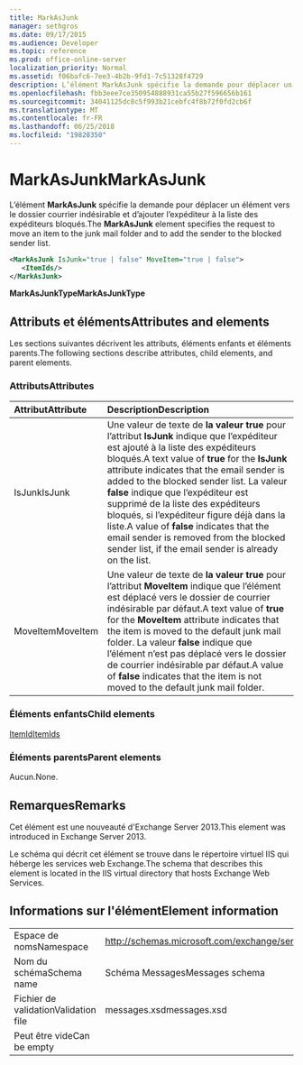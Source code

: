 ```yaml
---
title: MarkAsJunk
manager: sethgros
ms.date: 09/17/2015
ms.audience: Developer
ms.topic: reference
ms.prod: office-online-server
localization_priority: Normal
ms.assetid: f06bafc6-7ee3-4b2b-9fd1-7c51328f4729
description: L’élément MarkAsJunk spécifie la demande pour déplacer un élément vers le dossier courrier indésirable et d’ajouter l’expéditeur à la liste des expéditeurs bloqués.
ms.openlocfilehash: fbb3eee7ce350954888931ca55b27f596656b161
ms.sourcegitcommit: 34041125dc8c5f993b21cebfc4f8b72f0fd2cb6f
ms.translationtype: MT
ms.contentlocale: fr-FR
ms.lasthandoff: 06/25/2018
ms.locfileid: "19828350"
---
```

# <a name="markasjunk"></a><span data-ttu-id="30d59-103">MarkAsJunk</span><span class="sxs-lookup"><span data-stu-id="30d59-103">MarkAsJunk</span></span>

<span data-ttu-id="30d59-104">L’élément **MarkAsJunk** spécifie la demande pour déplacer un élément vers le dossier courrier indésirable et d’ajouter l’expéditeur à la liste des expéditeurs bloqués.</span><span class="sxs-lookup"><span data-stu-id="30d59-104">The **MarkAsJunk** element specifies the request to move an item to the junk mail folder and to add the sender to the blocked sender list.</span></span> 
  
```XML
<MarkAsJunk IsJunk="true | false" MoveItem="true | false">
   <ItemIds/>
</MarkAsJunk>
```

 <span data-ttu-id="30d59-105">**MarkAsJunkType**</span><span class="sxs-lookup"><span data-stu-id="30d59-105">**MarkAsJunkType**</span></span>
## <a name="attributes-and-elements"></a><span data-ttu-id="30d59-106">Attributs et éléments</span><span class="sxs-lookup"><span data-stu-id="30d59-106">Attributes and elements</span></span>

<span data-ttu-id="30d59-107">Les sections suivantes décrivent les attributs, éléments enfants et éléments parents.</span><span class="sxs-lookup"><span data-stu-id="30d59-107">The following sections describe attributes, child elements, and parent elements.</span></span>
  
### <a name="attributes"></a><span data-ttu-id="30d59-108">Attributs</span><span class="sxs-lookup"><span data-stu-id="30d59-108">Attributes</span></span>

|<span data-ttu-id="30d59-109">**Attribut**</span><span class="sxs-lookup"><span data-stu-id="30d59-109">**Attribute**</span></span>|<span data-ttu-id="30d59-110">**Description**</span><span class="sxs-lookup"><span data-stu-id="30d59-110">**Description**</span></span>|
|:-----|:-----|
|<span data-ttu-id="30d59-111">IsJunk</span><span class="sxs-lookup"><span data-stu-id="30d59-111">IsJunk</span></span>  <br/> |<span data-ttu-id="30d59-112">Une valeur de texte de **la valeur true** pour l’attribut **IsJunk** indique que l’expéditeur est ajouté à la liste des expéditeurs bloqués.</span><span class="sxs-lookup"><span data-stu-id="30d59-112">A text value of **true** for the **IsJunk** attribute indicates that the email sender is added to the blocked sender list.</span></span> <span data-ttu-id="30d59-113">La valeur **false** indique que l’expéditeur est supprimé de la liste des expéditeurs bloqués, si l’expéditeur figure déjà dans la liste.</span><span class="sxs-lookup"><span data-stu-id="30d59-113">A value of **false** indicates that the email sender is removed from the blocked sender list, if the email sender is already on the list.</span></span>  <br/> |
|<span data-ttu-id="30d59-114">MoveItem</span><span class="sxs-lookup"><span data-stu-id="30d59-114">MoveItem</span></span>  <br/> |<span data-ttu-id="30d59-115">Une valeur de texte de **la valeur true** pour l’attribut **MoveItem** indique que l’élément est déplacé vers le dossier de courrier indésirable par défaut.</span><span class="sxs-lookup"><span data-stu-id="30d59-115">A text value of **true** for the **MoveItem** attribute indicates that the item is moved to the default junk mail folder.</span></span> <span data-ttu-id="30d59-116">La valeur **false** indique que l’élément n’est pas déplacé vers le dossier de courrier indésirable par défaut.</span><span class="sxs-lookup"><span data-stu-id="30d59-116">A value of **false** indicates that the item is not moved to the default junk mail folder.</span></span>  <br/> |
   
### <a name="child-elements"></a><span data-ttu-id="30d59-117">Éléments enfants</span><span class="sxs-lookup"><span data-stu-id="30d59-117">Child elements</span></span>

[<span data-ttu-id="30d59-118">ItemId</span><span class="sxs-lookup"><span data-stu-id="30d59-118">ItemIds</span></span>](itemids.md)
  
### <a name="parent-elements"></a><span data-ttu-id="30d59-119">Éléments parents</span><span class="sxs-lookup"><span data-stu-id="30d59-119">Parent elements</span></span>

<span data-ttu-id="30d59-120">Aucun.</span><span class="sxs-lookup"><span data-stu-id="30d59-120">None.</span></span>
  
## <a name="remarks"></a><span data-ttu-id="30d59-121">Remarques</span><span class="sxs-lookup"><span data-stu-id="30d59-121">Remarks</span></span>

<span data-ttu-id="30d59-122">Cet élément est une nouveauté d'Exchange Server 2013.</span><span class="sxs-lookup"><span data-stu-id="30d59-122">This element was introduced in Exchange Server 2013.</span></span>
  
<span data-ttu-id="30d59-123">Le schéma qui décrit cet élément se trouve dans le répertoire virtuel IIS qui héberge les services web Exchange.</span><span class="sxs-lookup"><span data-stu-id="30d59-123">The schema that describes this element is located in the IIS virtual directory that hosts Exchange Web Services.</span></span>
  
## <a name="element-information"></a><span data-ttu-id="30d59-124">Informations sur l'élément</span><span class="sxs-lookup"><span data-stu-id="30d59-124">Element information</span></span>

|||
|:-----|:-----|
|<span data-ttu-id="30d59-125">Espace de noms</span><span class="sxs-lookup"><span data-stu-id="30d59-125">Namespace</span></span>  <br/> |http://schemas.microsoft.com/exchange/services/2006/messages  <br/> |
|<span data-ttu-id="30d59-126">Nom du schéma</span><span class="sxs-lookup"><span data-stu-id="30d59-126">Schema name</span></span>  <br/> |<span data-ttu-id="30d59-127">Schéma Messages</span><span class="sxs-lookup"><span data-stu-id="30d59-127">Messages schema</span></span>  <br/> |
|<span data-ttu-id="30d59-128">Fichier de validation</span><span class="sxs-lookup"><span data-stu-id="30d59-128">Validation file</span></span>  <br/> |<span data-ttu-id="30d59-129">messages.xsd</span><span class="sxs-lookup"><span data-stu-id="30d59-129">messages.xsd</span></span>  <br/> |
|<span data-ttu-id="30d59-130">Peut être vide</span><span class="sxs-lookup"><span data-stu-id="30d59-130">Can be empty</span></span>  <br/> ||
   

